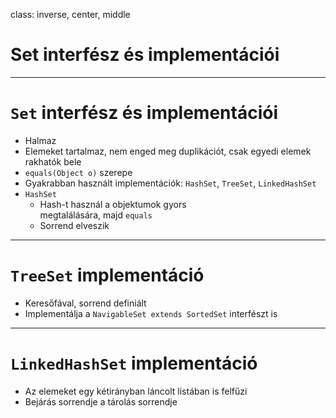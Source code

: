 class: inverse, center, middle



# Set interfész és implementációi

---

# `Set` interfész és implementációi

* Halmaz
* Elemeket tartalmaz, nem enged meg duplikációt, csak egyedi elemek rakhatók bele
* `equals(Object o)` szerepe
* Gyakrabban használt implementációk: `HashSet`, `TreeSet`, `LinkedHashSet`
* `HashSet`
  * Hash-t használ a objektumok gyors <br /> megtalálására, majd `equals`
  * Sorrend elveszik

---

# `TreeSet` implementáció

* Keresőfával, sorrend definiált
* Implementálja a `NavigableSet extends SortedSet` interfészt is

---

# `LinkedHashSet` implementáció

* Az elemeket egy kétirányban láncolt listában is felfűzi
* Bejárás sorrendje a tárolás sorrendje
